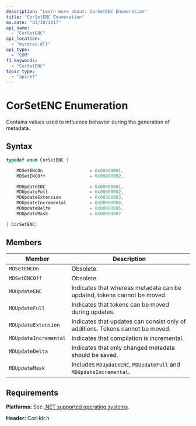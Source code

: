 ```yaml
---
description: "Learn more about: CorSetENC Enumeration"
title: "CorSetENC Enumeration"
ms.date: "03/30/2017"
api_name:
  - "CorSetENC"
api_location:
  - "mscoree.dll"
api_type:
  - "COM"
f1_keywords:
  - "CorSetENC"
topic_type:
  - "apiref"
---
```

# CorSetENC Enumeration

Contains values used to influence behavior during the generation of metadata.

## Syntax

```cpp
typedef enum CorSetENC {

    MDSetENCOn                  = 0x00000001,
    MDSetENCOff                 = 0x00000002,

    MDUpdateENC                 = 0x00000001,
    MDUpdateFull                = 0x00000002,
    MDUpdateExtension           = 0x00000003,
    MDUpdateIncremental         = 0x00000004,
    MDUpdateDelta               = 0x00000005,
    MDUpdateMask                = 0x00000007

} CorSetENC;
```

## Members

| Member | Description |
|------------|-----------------|
| `MDSetENCOn` | Obsolete. |
| `MDSetENCOff` | Obsolete. |
| `MDUpdateENC` | Indicates that whereas metadata can be updated, tokens cannot be moved. |
| `MDUpdateFull` | Indicates that tokens can be moved during updates. |
| `MDUpdateExtension` | Indicates that updates can consist only of additions. Tokens cannot be moved. |
| `MDUpdateIncremental` | Indicates that compilation is incremental. |
| `MDUpdateDelta` | Indicates that only changed metadata should be saved. |
| `MDUpdateMask` | Includes `MDUpdateENC`, `MDUpdateFull` and `MDUpdateIncremental`. |

## Requirements

 **Platforms:** See [.NET supported operating systems](https://github.com/dotnet/core/blob/main/os-lifecycle-policy.md).

 **Header:** CorHdr.h
